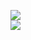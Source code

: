 [![](https://img.shields.io/badge/Made%20With-Github%20Spray-lightgrey.svg?style=for-the-badge&logo=github)](https://github.com/Annihil/github-spray#7696)  
[![](https://i.imgur.com/2DrTn0Z.gif)](https://github.com/Annihil/github-spray)